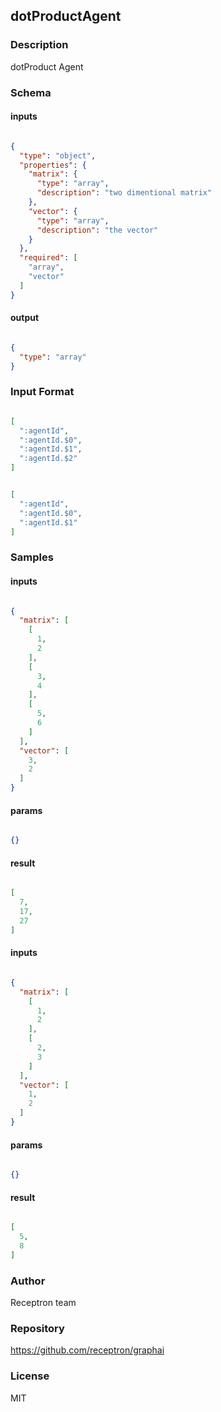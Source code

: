 ## dotProductAgent

### Description

dotProduct Agent

### Schema

#### inputs

```json

{
  "type": "object",
  "properties": {
    "matrix": {
      "type": "array",
      "description": "two dimentional matrix"
    },
    "vector": {
      "type": "array",
      "description": "the vector"
    }
  },
  "required": [
    "array",
    "vector"
  ]
}

````

#### output

```json

{
  "type": "array"
}

````

### Input Format

```json

[
  ":agentId",
  ":agentId.$0",
  ":agentId.$1",
  ":agentId.$2"
]

````
```json

[
  ":agentId",
  ":agentId.$0",
  ":agentId.$1"
]

````

### Samples

#### inputs

```json

{
  "matrix": [
    [
      1,
      2
    ],
    [
      3,
      4
    ],
    [
      5,
      6
    ]
  ],
  "vector": [
    3,
    2
  ]
}

````

#### params

```json

{}

````

#### result

```json

[
  7,
  17,
  27
]

````
#### inputs

```json

{
  "matrix": [
    [
      1,
      2
    ],
    [
      2,
      3
    ]
  ],
  "vector": [
    1,
    2
  ]
}

````

#### params

```json

{}

````

#### result

```json

[
  5,
  8
]

````

### Author

Receptron team

### Repository

https://github.com/receptron/graphai


### License

MIT

